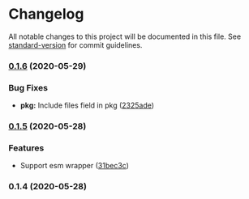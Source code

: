 # Changelog

All notable changes to this project will be documented in this file. See [standard-version](https://github.com/conventional-changelog/standard-version) for commit guidelines.

### [0.1.6](https://github.com/justinvdm/motif/compare/v0.1.5...v0.1.6) (2020-05-29)


### Bug Fixes

* **pkg:** Include files field in pkg ([2325ade](https://github.com/justinvdm/motif/commit/2325ade5bebd41cf31ef09eea1e8e7640e46e8f1))

### [0.1.5](https://github.com/justinvdm/motif/compare/v0.1.4...v0.1.5) (2020-05-28)


### Features

* Support esm wrapper ([31bec3c](https://github.com/justinvdm/motif/commit/31bec3ce732ca71dfce66f7b130e55871e108264))

### 0.1.4 (2020-05-28)
